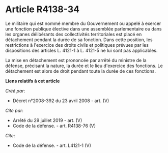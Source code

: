# Article R4138-34

Le militaire qui est nommé membre du Gouvernement ou appelé à exercer une fonction publique élective dans une assemblée
parlementaire ou dans les organes délibérants des collectivités territoriales est placé en détachement pendant la durée de sa
fonction. Dans cette position, les restrictions à l'exercice des droits civils et politiques prévues par les dispositions des
articles L. 4121-1 à L. 4121-5 ne lui sont pas applicables. 

La mise en détachement est prononcée par arrêté du ministre de la défense, précisant la nature, la durée et le lieu
d'exercice des fonctions. Le détachement est alors de droit pendant toute la durée de ces fonctions.

**Liens relatifs à cet article**

_Créé par_:

  - Décret n°2008-392 du 23 avril 2008 - art. (V)

_Cité par_:

  - Arrêté du 29 juillet 2019 - art. (V)
  - Code de la défense. - art. R4138-76 (V)

_Cite_:

  - Code de la défense. - art. L4121-1 (V)
